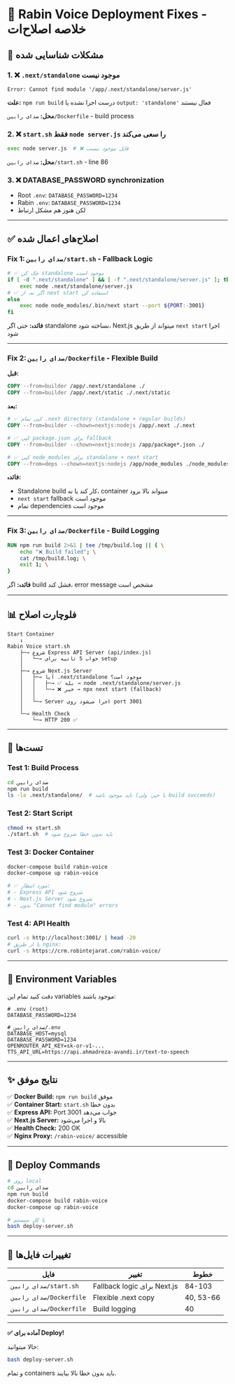 # 🎤 Rabin Voice Deployment Fixes - خلاصه اصلاح‌ات

## 🔴 مشکلات شناسایی شده

### 1. ❌ `.next/standalone` موجود نیست
```
Error: Cannot find module '/app/.next/standalone/server.js'
```

**علت:** `npm run build` درست اجرا نشده یا `output: 'standalone'` فعال نیستند

**محل:** `صدای رابین/Dockerfile` - build process

### 2. ❌ `start.sh` فقط `node server.js` را سعی می‌کند
```bash
exec node server.js  # ❌ فایل موجود نیست
```

**محل:** `صدای رابین/start.sh` - line 86

### 3. ❌ DATABASE_PASSWORD synchronization
- Root `.env`: `DATABASE_PASSWORD=1234`
- Rabin `.env`: `DATABASE_PASSWORD=1234`
- لکن هنوز هم مشکل ارتباط

---

## ✅ اصلاح‌های اعمال شده

### Fix 1: `صدای رابین/start.sh` - Fallback Logic
```bash
# ✅ چک کن standalone موجود است
if [ -d ".next/standalone" ] && [ -f ".next/standalone/server.js" ]; then
    exec node .next/standalone/server.js
# ✅ اگر نه، از next start استفاده کن
else
    exec node node_modules/.bin/next start --port ${PORT:-3001}
fi
```

**فائدہ:** حتی اگر standalone نساخته شود، Next.js میتواند از طریق `next start` اجرا شود

---

### Fix 2: `صدای رابین/Dockerfile` - Flexible Build

**قبل:**
```dockerfile
COPY --from=builder /app/.next/standalone ./
COPY --from=builder /app/.next/static ./.next/static
```

**بعد:**
```dockerfile
# ✅ کپی تمام .next directory (standalone + regular builds)
COPY --from=builder --chown=nextjs:nodejs /app/.next ./.next

# ✅ کپی package.json برای fallback
COPY --from=builder --chown=nextjs:nodejs /app/package*.json ./

# ✅ کپی node_modules برای standalone + next start
COPY --from=deps --chown=nextjs:nodejs /app/node_modules ./node_modules
```

**فائدہ:** 
- Standalone build کار کند یا نه، container میتواند بالا برود
- `next start` fallback موجود است
- تمام dependencies موجود است

---

### Fix 3: `صدای رابین/Dockerfile` - Build Logging

```dockerfile
RUN npm run build 2>&1 | tee /tmp/build.log || { \
    echo "❌ Build failed"; \
    cat /tmp/build.log; \
    exit 1; \
}
```

**فائدہ:** اگر build فشل کند، error message مشخص است

---

## 📊 فلوچارت اصلاح

```
Start Container
    ↓
Rabin Voice start.sh
    ├─→ شروع Express API Server (api/index.js)
    │   └─→ خواب 5 ثانیه برای setup
    │
    ├─→ شروع Next.js Server
    │   ├─→ آیا .next/standalone موجود است؟
    │   │   ├─→ ✅ بله → node .next/standalone/server.js
    │   │   └─→ ❌ خیر → npx next start (fallback)
    │   │
    │   └─→ Server اجرا می‌شود روی port 3001
    │
    └─→ Health Check
        └─→ HTTP 200 ✅
```

---

## 🧪 تست‌ها

### Test 1: Build Process
```bash
cd صدای رابین
npm run build
ls -la .next/standalone/  # باید موجود باشد (یا خیر، ولی build succeeds)
```

### Test 2: Start Script
```bash
chmod +x start.sh
./start.sh  # باید بدون خطا شروع شود
```

### Test 3: Docker Container
```bash
docker-compose build rabin-voice
docker-compose up rabin-voice

# ✅ مورد انتظار:
# - Express API شروع شود
# - Next.js Server شروع شود
# - بدون "Cannot find module" errors
```

### Test 4: API Health
```bash
curl -s http://localhost:3001/ | head -20
# یا از طریق nginx:
curl -s https://crm.robintejarat.com/rabin-voice/
```

---

## 🔑 Environment Variables

دقت کنید تمام این variables موجود باشند:

```env
# .env (root)
DATABASE_PASSWORD=1234

# صدای رابین/.env
DATABASE_HOST=mysql
DATABASE_PASSWORD=1234
OPENROUTER_API_KEY=sk-or-v1-...
TTS_API_URL=https://api.ahmadreza-avandi.ir/text-to-speech
```

---

## ✨ نتایج موفق

✅ **Docker Build:** `npm run build` موفق  
✅ **Container Start:** `start.sh` بدون خطا  
✅ **Express API:** Port 3001 جواب می‌دهد  
✅ **Next.js Server:** بالا و اجرا می‌شود  
✅ **Health Check:** 200 OK  
✅ **Nginx Proxy:** `/rabin-voice/` accessible

---

## 🚀 Deploy Commands

```bash
# روی local
cd صدای رابین
npm run build
docker-compose build rabin-voice
docker-compose up rabin-voice

# یا کل سیستم
bash deploy-server.sh
```

---

## 📝 تغییرات فایل‌ها

| فایل | تغییر | خطوط |
|------|-------|--------|
| `صدای رابین/start.sh` | Fallback logic برای Next.js | 84-103 |
| `صدای رابین/Dockerfile` | Flexible .next copy | 40, 53-66 |
| `صدای رابین/Dockerfile` | Build logging | 40 |

---

**✅ آماده برای Deploy!**

حالا میتوانید:
```bash
bash deploy-server.sh
```

و تمام containers باید بدون خطا بالا بیایند.